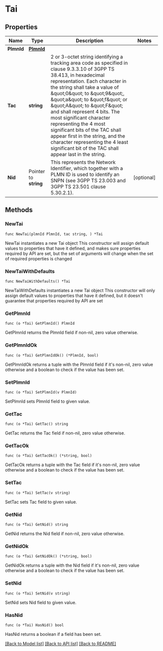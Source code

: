 # Tai

## Properties

Name | Type | Description | Notes
------------ | ------------- | ------------- | -------------
**PlmnId** | [**PlmnId**](PlmnId.md) |  | 
**Tac** | **string** | 2 or 3-octet string identifying a tracking area code as specified in clause 9.3.3.10  of 3GPP TS 38.413, in hexadecimal representation. Each character in the string shall  take a value of \&quot;0\&quot; to \&quot;9\&quot;, \&quot;a\&quot; to \&quot;f\&quot; or \&quot;A\&quot; to \&quot;F\&quot; and shall represent 4 bits. The most significant character representing the 4 most significant bits of the TAC shall  appear first in the string, and the character representing the 4 least significant bit  of the TAC shall appear last in the string.   | 
**Nid** | Pointer to **string** | This represents the Network Identifier, which together with a PLMN ID is used to identify an SNPN (see 3GPP TS 23.003 and 3GPP TS 23.501 clause 5.30.2.1). | [optional] 

## Methods

### NewTai

`func NewTai(plmnId PlmnId, tac string, ) *Tai`

NewTai instantiates a new Tai object
This constructor will assign default values to properties that have it defined,
and makes sure properties required by API are set, but the set of arguments
will change when the set of required properties is changed

### NewTaiWithDefaults

`func NewTaiWithDefaults() *Tai`

NewTaiWithDefaults instantiates a new Tai object
This constructor will only assign default values to properties that have it defined,
but it doesn't guarantee that properties required by API are set

### GetPlmnId

`func (o *Tai) GetPlmnId() PlmnId`

GetPlmnId returns the PlmnId field if non-nil, zero value otherwise.

### GetPlmnIdOk

`func (o *Tai) GetPlmnIdOk() (*PlmnId, bool)`

GetPlmnIdOk returns a tuple with the PlmnId field if it's non-nil, zero value otherwise
and a boolean to check if the value has been set.

### SetPlmnId

`func (o *Tai) SetPlmnId(v PlmnId)`

SetPlmnId sets PlmnId field to given value.


### GetTac

`func (o *Tai) GetTac() string`

GetTac returns the Tac field if non-nil, zero value otherwise.

### GetTacOk

`func (o *Tai) GetTacOk() (*string, bool)`

GetTacOk returns a tuple with the Tac field if it's non-nil, zero value otherwise
and a boolean to check if the value has been set.

### SetTac

`func (o *Tai) SetTac(v string)`

SetTac sets Tac field to given value.


### GetNid

`func (o *Tai) GetNid() string`

GetNid returns the Nid field if non-nil, zero value otherwise.

### GetNidOk

`func (o *Tai) GetNidOk() (*string, bool)`

GetNidOk returns a tuple with the Nid field if it's non-nil, zero value otherwise
and a boolean to check if the value has been set.

### SetNid

`func (o *Tai) SetNid(v string)`

SetNid sets Nid field to given value.

### HasNid

`func (o *Tai) HasNid() bool`

HasNid returns a boolean if a field has been set.


[[Back to Model list]](../README.md#documentation-for-models) [[Back to API list]](../README.md#documentation-for-api-endpoints) [[Back to README]](../README.md)


